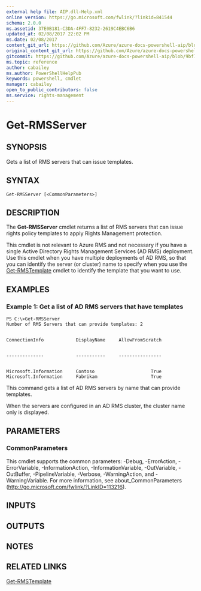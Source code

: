 ```yaml
---
external help file: AIP.dll-Help.xml
online version: https://go.microsoft.com/fwlink/?linkid=841544
schema: 2.0.0
ms.assetid: 37E0B181-C3DA-4FF7-8232-2619C4EBC6B6
updated_at: 02/08/2017 22:02 PM
ms.date: 02/08/2017
content_git_url: https://github.com/Azure/azure-docs-powershell-aip/blob/release-ipclient/Azure%20Information%20Protection/AzureInformationProtection/vlatest/Get-RMSServer.md
original_content_git_url: https://github.com/Azure/azure-docs-powershell-aip/blob/release-ipclient/Azure%20Information%20Protection/AzureInformationProtection/vlatest/Get-RMSServer.md
gitcommit: https://github.com/Azure/azure-docs-powershell-aip/blob/9bf7ca6a52ad2962d10d27637cf9c9f07e19a7d8
ms.topic: reference
author: cabailey
ms.author: PowerShellHelpPub
keywords: powershell, cmdlet
manager: cabailey
open_to_public_contributors: false
ms.service: rights-management
---
```


# Get-RMSServer

## SYNOPSIS
Gets a list of RMS servers that can issue templates.

## SYNTAX

```
Get-RMSServer [<CommonParameters>]
```

## DESCRIPTION
The **Get-RMSServer** cmdlet returns a list of RMS servers that can issue rights policy templates to apply Rights Management protection.

This cmdlet is not relevant to Azure RMS and not necessary if you have a single Active Directory Rights Management Services (AD RMS) deployment. Use this cmdlet when you have multiple deployments of AD RMS, so that you can identify the server (or cluster) name to specify when you use the [Get-RMSTemplate](./Get-RMSTemplate.md) cmdlet to identify the template that you want to use.

## EXAMPLES

### Example 1: Get a list of AD RMS servers that have templates
```
PS C:\>Get-RMSServer
Number of RMS Servers that can provide templates: 2


ConnectionInfo            DisplayName     AllowFromScratch


--------------            -----------     ----------------


Microsoft.Information     Contoso                     True
Microsoft.Information     Fabrikam                    True
```

This command gets a list of AD RMS servers by name that can provide templates. 

When the servers are configured in an AD RMS cluster, the cluster name only is displayed.

## PARAMETERS

### CommonParameters
This cmdlet supports the common parameters: -Debug, -ErrorAction, -ErrorVariable, -InformationAction, -InformationVariable, -OutVariable, -OutBuffer, -PipelineVariable, -Verbose, -WarningAction, and -WarningVariable. For more information, see about_CommonParameters (http://go.microsoft.com/fwlink/?LinkID=113216).

## INPUTS

## OUTPUTS

## NOTES

## RELATED LINKS

[Get-RMSTemplate](./Get-RMSTemplate.md)

